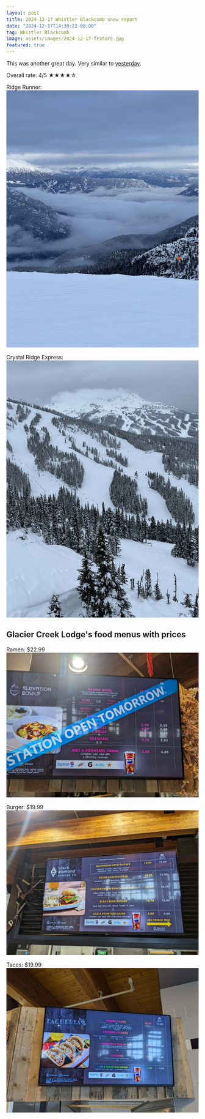 ```yaml
---
layout: post
title: 2024-12-17 Whistler Blackcomb snow report
date: "2024-12-17T14:30:22-08:00"
tag: Whistler Blackcomb
image: assets/images/2024-12-17-feature.jpg
featured: true
---
```


This was another great day. Very similar to [yesterday](https://vancouversnowboarding.ca/2024-12-16-whistler-blackcomb-snow-report/).

Overall rate: 4/5 ★★★★☆

Ridge Runner:
![](/assets/images/2024-12-17-ridge-runner.jpg)

Crystal Ridge Express:
![](/assets/images/2024-12-17-crystal-ridge-express.jpg)

## Glacier Creek Lodge's food menus with prices

Ramen: $22.99
![](/assets/images/2024-12-17-food-menu-ramen.jpg)

Burger: $19.99
![](/assets/images/2024-12-17-food-menu-burger.jpg)

Tacos: $19.99
![](/assets/images/2024-12-17-food-menu-tacos.jpg)
